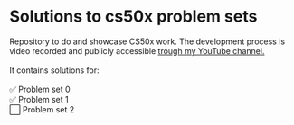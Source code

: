 # Solutions to cs50x problem sets
Repository to do and showcase CS50x work. The development process is video recorded and publicly accessible <a href = "https://www.youtube.com/watch?v=AlRVL2i-6zs&list=PLOuhNSV825GO1PO5cNpakRv6emHmTiSA6">trough my YouTube channel.</a>
<br>
<br>
It contains solutions for:<br>
<br>
✅ Problem set 0<br>
✅ Problem set 1<br>
⬜ Problem set 2<br>

